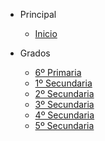 - Principal

  - [Inicio](/)

- Grados

  - [6º Primaria](/6-primaria/inicio)
  - [1º Secundaria](/1-secundaria/inicio)
  - [2º Secundaria](/2-secundaria/inicio)
  - [3º Secundaria](/3-secundaria/inicio)
  - [4º Secundaria](/4-secundaria/inicio)
  - [5º Secundaria](/5-secundaria/inicio)

